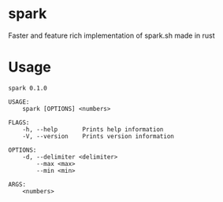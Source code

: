 # spark
Faster and feature rich implementation of spark.sh made in rust

# Usage
```
spark 0.1.0

USAGE:
    spark [OPTIONS] <numbers>

FLAGS:
    -h, --help       Prints help information
    -V, --version    Prints version information

OPTIONS:
    -d, --delimiter <delimiter>
        --max <max>
        --min <min>

ARGS:
    <numbers>
```
